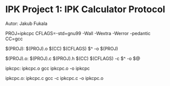 # IPK Project 1: IPK Calculator Protocol

Autor: Jakub Fukala

PROJ=ipkcpc
CFLAGS=-std=gnu99 -Wall -Wextra -Werror -pedantic
CC=gcc

$(PROJ): $(PROJ).o
$(CC) $(CFLAGS) $^ -o $(PROJ)

$(PROJ).o: $(PROJ).c $(PROJ).h
$(CC) $(CFLAGS) -c $^ -o $@


ipkcpc: ipkcpc.o
gcc ipkcpc.o -o ipkcpc

ipkcpc.o: ipkcpc.c
gcc -c ipkcpc.c -o ipkcpc.o


